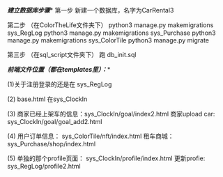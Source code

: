*******建立数据库步骤********
第一步
新建一个数据库，名字为CarRental3

第二步 （在ColorTheLife文件夹下）
python3 manage.py makemigrations sys_RegLog
python3 manage.py makemigrations sys_Purchase
python3 manage.py makemigrations sys_ColorTile
python3 manage.py migrate

第三步 （在sql_script文件夹下）
跑 db_init.sql





*****前端文件位置（都在templates里）：******

(1)关于注册登录的还是在 sys_RegLog

(2) base.html 在sys_ClockIn

(3) 商家已经上架车的信息：sys_ClockIn/goal/index2.html
    商家upload car: sys_ClockIn/goal/goal_add2.html

(4) 用户订单信息： sys_ColorTile/nft/index.html
    租车商城： sys_Purchase/shop/index.html

(5) 单独的那个profile页面： sys_ClockIn/profile/index.html
    更新profie: sys_RegLog/profile2.html